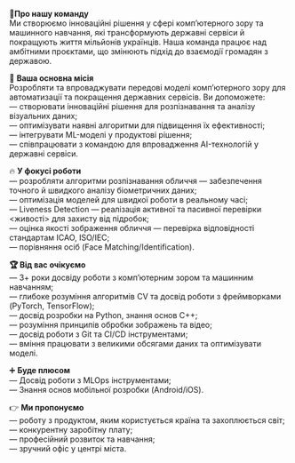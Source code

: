 **👥Про нашу команду**  
Ми створюємо інноваційні рішення у сфері комп’ютерного зору та машинного
навчання, які трансформують державні сервіси й покращують життя мільйонів
українців. Наша команда працює над амбітними проєктами, що змінюють підхід до
взаємодії громадян з державою.  
  
🎯 **Ваша основна місія**  
Розробляти та впроваджувати передові моделі комп’ютерного зору для
автоматизації та покращення державних сервісів. Ви допоможете:  
— створювати інноваційні рішення для розпізнавання та аналізу візуальних
даних;  
— оптимізувати наявні алгоритми для підвищення їх ефективності;  
— інтегрувати ML-моделі у продуктові рішення;  
— співпрацювати з командою для впровадження AI-технологій у державні сервіси.  
  
🔥 **У фокусі роботи**  
— розробляти алгоритми розпізнавання обличчя — забезпечення точного й швидкого
аналізу біометричних даних;  
— оптимізація моделей для швидкої роботи в реальному часі;  
— Liveness Detection — реалізація активної та пасивної перевірки <живості> для
захисту від підробок;  
— оцінка якості зображення обличчя — перевірка відповідності стандартам ICAO,
ISO/IEC;  
— порівняння осіб (Face Matching/Identification).  
  
**🏆 Від вас очікуємо**  
— 3+ роки досвіду роботи з комп’ютерним зором та машинним навчанням;  
— глибоке розуміння алгоритмів CV та досвід роботи з фреймворками (PyTorch,
TensorFlow);  
— досвід розробки на Python, знання основ C++;  
— розуміння принципів обробки зображень та відео;  
— досвід роботи з Git та CI/CD інструментами;  
— вміння працювати з великими обсягами даних та оптимізувати моделі.  
  
➕ **Буде плюсом**  
— Досвід роботи з MLOps інструментами;  
— Знання основ мобільної розробки (Android/iOS).  
  
👉 **Ми пропонуємо**  
— роботу з продуктом, яким користується країна та захоплюється світ;  
— конкурентну заробітну плату;  
— професійний розвиток та навчання;  
— зручний офіс у центрі міста.